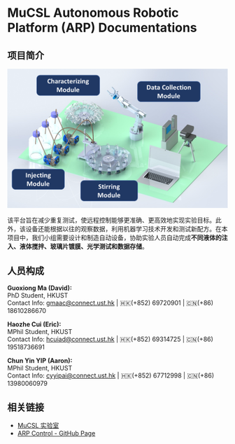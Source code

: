 # MuCSL Autonomous Robotic Platform (ARP) Documentations

## 项目简介

![Autonomous Robotic Platform Model](./img/ARP.png)

该平台旨在减少重复测试，使远程控制能够更准确、更高效地实现实验目标。此外，该设备还能根据以往的观察数据，利用机器学习技术开发和测试新配方。在本项目中，我们小组需要设计和制造自动设备，协助实验人员自动完成**不同液体的注入、液体搅拌、玻璃片镀膜、光学测试和数据存储**。

## 人员构成

**Guoxiong Ma (David):**    
PhD Student, HKUST  
Contact Info: gmaac@connect.ust.hk | 🇭🇰(+852) 69720901 | 🇨🇳(+86) 18610286670

**Haozhe Cui (Eric):**           
MPhil Student, HKUST  
Contact Info: hcuiad@connect.ust.hk | 🇭🇰(+852) 69314725 | 🇨🇳(+86) 19518736691

**Chun Yin YIP (Aaron):**  
MPhil Student, HKUST  
Contact Info: cyyipai@connect.ust.hk | 🇭🇰(+852) 67712998 | 🇨🇳(+86) 13980060979

## 相关链接

- [MuCSL 实验室](https://mucslab-dev.hkust.edu.hk/)
- [ARP Control - GitHub Page](https://github.com/Ericc99/RoboticPlatform)
